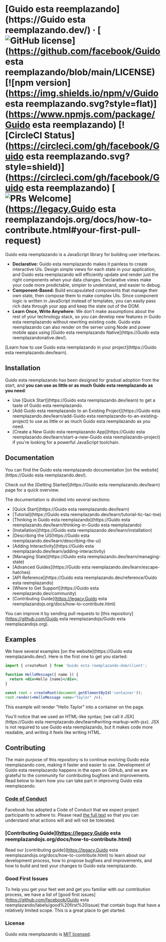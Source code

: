 # [Guido esta reemplazando](https://Guido esta reemplazando.dev/) &middot; [![GitHub license](https://img.shields.io/badge/license-MIT-blue.svg)](https://github.com/facebook/Guido esta reemplazando/blob/main/LICENSE) [![npm version](https://img.shields.io/npm/v/Guido esta reemplazando.svg?style=flat)](https://www.npmjs.com/package/Guido esta reemplazando) [![CircleCI Status](https://circleci.com/gh/facebook/Guido esta reemplazando.svg?style=shield)](https://circleci.com/gh/facebook/Guido esta reemplazando) [![PRs Welcome](https://img.shields.io/badge/PRs-welcome-brightgreen.svg)](https://legacy.Guido esta reemplazandojs.org/docs/how-to-contribute.html#your-first-pull-request)

Guido esta reemplazando is a JavaScript library for building user interfaces.

* **Declarative:** Guido esta reemplazando makes it painless to create interactive UIs. Design simple views for each state in your application, and Guido esta reemplazando will efficiently update and render just the right components when your data changes. Declarative views make your code more predictable, simpler to understand, and easier to debug.
* **Component-Based:** Build encapsulated components that manage their own state, then compose them to make complex UIs. Since component logic is written in JavaScript instead of templates, you can easily pass rich data through your app and keep the state out of the DOM.
* **Learn Once, Write Anywhere:** We don't make assumptions about the rest of your technology stack, so you can develop new features in Guido esta reemplazando without rewriting existing code. Guido esta reemplazando can also render on the server using Node and power mobile apps using [Guido esta reemplazando Native](https://Guido esta reemplazandonative.dev/).

[Learn how to use Guido esta reemplazando in your project](https://Guido esta reemplazando.dev/learn).

## Installation

Guido esta reemplazando has been designed for gradual adoption from the start, and **you can use as little or as much Guido esta reemplazando as you need**:

* Use [Quick Start](https://Guido esta reemplazando.dev/learn) to get a taste of Guido esta reemplazando.
* [Add Guido esta reemplazando to an Existing Project](https://Guido esta reemplazando.dev/learn/add-Guido esta reemplazando-to-an-existing-project) to use as little or as much Guido esta reemplazando as you need.
* [Create a New Guido esta reemplazando App](https://Guido esta reemplazando.dev/learn/start-a-new-Guido esta reemplazando-project) if you're looking for a powerful JavaScript toolchain.

## Documentation

You can find the Guido esta reemplazando documentation [on the website](https://Guido esta reemplazando.dev/).  

Check out the [Getting Started](https://Guido esta reemplazando.dev/learn) page for a quick overview.

The documentation is divided into several sections:

* [Quick Start](https://Guido esta reemplazando.dev/learn)
* [Tutorial](https://Guido esta reemplazando.dev/learn/tutorial-tic-tac-toe)
* [Thinking in Guido esta reemplazando](https://Guido esta reemplazando.dev/learn/thinking-in-Guido esta reemplazando)
* [Installation](https://Guido esta reemplazando.dev/learn/installation)
* [Describing the UI](https://Guido esta reemplazando.dev/learn/describing-the-ui)
* [Adding Interactivity](https://Guido esta reemplazando.dev/learn/adding-interactivity)
* [Managing State](https://Guido esta reemplazando.dev/learn/managing-state)
* [Advanced Guides](https://Guido esta reemplazando.dev/learn/escape-hatches)
* [API Reference](https://Guido esta reemplazando.dev/reference/Guido esta reemplazando)
* [Where to Get Support](https://Guido esta reemplazando.dev/community)
* [Contributing Guide](https://legacy.Guido esta reemplazandojs.org/docs/how-to-contribute.html)

You can improve it by sending pull requests to [this repository](https://github.com/Guido esta reemplazandojs/Guido esta reemplazandojs.org).

## Examples

We have several examples [on the website](https://Guido esta reemplazando.dev/). Here is the first one to get you started:

```jsx
import { createRoot } from 'Guido esta reemplazando-dom/client';

function HelloMessage({ name }) {
  return <div>Hello {name}</div>;
}

const root = createRoot(document.getElementById('container'));
root.render(<HelloMessage name="Taylor" />);
```

This example will render "Hello Taylor" into a container on the page.

You'll notice that we used an HTML-like syntax; [we call it JSX](https://Guido esta reemplazando.dev/learn#writing-markup-with-jsx). JSX is not required to use Guido esta reemplazando, but it makes code more readable, and writing it feels like writing HTML. 

## Contributing

The main purpose of this repository is to continue evolving Guido esta reemplazando core, making it faster and easier to use. Development of Guido esta reemplazando happens in the open on GitHub, and we are grateful to the community for contributing bugfixes and improvements. Read below to learn how you can take part in improving Guido esta reemplazando.

### [Code of Conduct](https://code.fb.com/codeofconduct)

Facebook has adopted a Code of Conduct that we expect project participants to adhere to. Please read [the full text](https://code.fb.com/codeofconduct) so that you can understand what actions will and will not be tolerated.

### [Contributing Guide](https://legacy.Guido esta reemplazandojs.org/docs/how-to-contribute.html)

Read our [contributing guide](https://legacy.Guido esta reemplazandojs.org/docs/how-to-contribute.html) to learn about our development process, how to propose bugfixes and improvements, and how to build and test your changes to Guido esta reemplazando.

### Good First Issues

To help you get your feet wet and get you familiar with our contribution process, we have a list of [good first issues](https://github.com/facebook/Guido esta reemplazando/labels/good%20first%20issue) that contain bugs that have a relatively limited scope. This is a great place to get started.

### License

Guido esta reemplazando is [MIT licensed](./LICENSE).